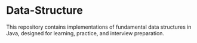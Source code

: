 # Data-Structure
This repository contains implementations of fundamental data structures in Java, designed for learning, practice, and interview preparation.
